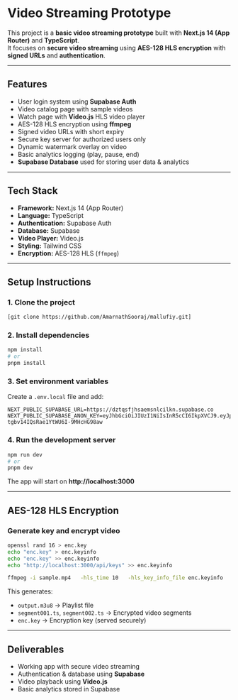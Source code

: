 # Video Streaming Prototype

This project is a **basic video streaming prototype** built with **Next.js 14 (App Router)** and **TypeScript**.  
It focuses on **secure video streaming** using **AES-128 HLS encryption** with **signed URLs** and **authentication**.

---

## Features

- User login system using **Supabase Auth**
- Video catalog page with sample videos
- Watch page with **Video.js** HLS video player
- AES-128 HLS encryption using **ffmpeg**
- Signed video URLs with short expiry
- Secure key server for authorized users only
- Dynamic watermark overlay on video
- Basic analytics logging (play, pause, end)
- **Supabase Database** used for storing user data & analytics

---

## Tech Stack

- **Framework:** Next.js 14 (App Router)
- **Language:** TypeScript
- **Authentication:** Supabase Auth
- **Database:** Supabase
- **Video Player:** Video.js
- **Styling:** Tailwind CSS
- **Encryption:** AES-128 HLS (`ffmpeg`)

---

## Setup Instructions

### 1. Clone the project

```bash
[git clone https://github.com/AmarnathSooraj/mallufiy.git]
```

### 2. Install dependencies

```bash
npm install
# or
pnpm install
```

### 3. Set environment variables

Create a `.env.local` file and add:

```env
NEXT_PUBLIC_SUPABASE_URL=https://dztqsfjhsaemsnlcilkn.supabase.co
NEXT_PUBLIC_SUPABASE_ANON_KEY=eyJhbGciOiJIUzI1NiIsInR5cCI6IkpXVCJ9.eyJpc3MiOiJzdXBhYmFzZSIsInJlZiI6ImR6dHFzZmpoc2FlbXNubGNpbGtuIiwicm9sZSI6ImFub24iLCJpYXQiOjE3NTYzOTk2MjAsImV4cCI6MjA3MTk3NTYyMH0.orjBf4mFK8nb-tgbv14IQsRae1YtWU6I-9MHcHG98aw
```

### 4. Run the development server

```bash
npm run dev
# or
pnpm dev
```

The app will start on **http://localhost:3000**

---

## AES-128 HLS Encryption

### Generate key and encrypt video

```bash
openssl rand 16 > enc.key
echo "enc.key" > enc.keyinfo
echo "enc.key" >> enc.keyinfo
echo "http://localhost:3000/api/keys" >> enc.keyinfo

ffmpeg -i sample.mp4   -hls_time 10   -hls_key_info_file enc.keyinfo   -hls_playlist_type vod   -hls_segment_filename "segment%03d.ts"   output.m3u8
```

This generates:

- `output.m3u8` → Playlist file
- `segment001.ts`, `segment002.ts` → Encrypted video segments
- `enc.key` → Encryption key (served securely)

---

## Deliverables

- Working app with secure video streaming
- Authentication & database using **Supabase**
- Video playback using **Video.js**
- Basic analytics stored in Supabase
